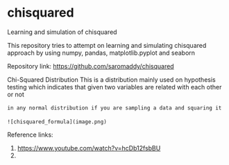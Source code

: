 # chisquared
Learning and simulation of chisquared

This repository tries to attempt on learning and simulating chisquared approach by using numpy, pandas, matplotlib.pyplot and seaborn


Repository link: https://github.com/saromaddy/chisquared

Chi-Squared Distribution
    This is a distribution mainly used on hypothesis testing which indicates that given two variables are related with each other or not

    in any normal distribution if you are sampling a data and squaring it 

    ![chisquared_formula](image.png)​

Reference links: 
1. https://www.youtube.com/watch?v=hcDb12fsbBU
2. 


 